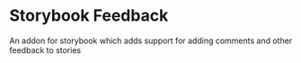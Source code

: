 # Storybook Feedback

An addon for storybook which adds support for adding comments and other feedback to stories
